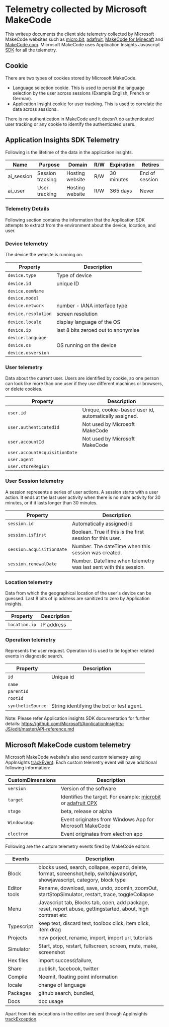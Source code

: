 # Telemetry collected by Microsoft MakeCode

This writeup documents the client side telemetry collected by Microsoft MakeCode websites such as [micro:bit](https://makecode.microbit.org), [adafruit](https://makecode.adafruit.org), [MakeCode for Minecaft](https://minecraft.makecode.com) and [MakeCode.com](https://makecode.com). Microsoft MakeCode uses Application Insights Javascript [SDK](https://github.com/Microsoft/ApplicationInsights-JS) for all the telemetry.

## Cookie

 There are two types of cookies stored by Microsoft MakeCode.
- Language selection cookie. This is used to persist the language selection  by the user across sessions (Example English, French or German).
- Application Insight cookie for user tracking. This is used to correlate the data across sessions.

There is no authentication in MakeCode and it doesn't do authenticated user tracking or any cookie to identify the authenticated users.

## Application Insights SDK Telemetry

Following is the lifetime of the data in the application insights.

 |Name |Purpose|	Domain|	R/W|	Expiration|	Retires|
|-----|-------|-------|-------|-----|-------|
|ai_session|	Session tracking|	Hosting website|	R/W	|30 minutes|	End of session|
|ai_user|	User tracking|	Hosting website|	R/W|	365 days|	Never|


### Telemetry Details

Following section contains the information that the Application SDK attempts to extract from the environment about the device, location, and user. 

 ### Device telemetry

The device the website is running on.
  
Property | Description
---|---
`device.type`  | Type of device
`device.id`	| unique ID
`device.oemName` |
`device.model` |
`device.network` | number  - IANA interface type
`device.resolution`  | screen resolution
`device.locale` | display language of the OS
`device.ip` | last 8 bits zeroed out to anonymise
`device.language` |
`device.os` |  OS running on the device
`device.osversion` | 

### User telemetry

Data about the current user. Users are identified by cookie, so one person can look like 
more than one user if they use different machines or browsers, or delete cookies.

Property | Description
---|---
`user.id` | Unique, cookie-based user id, automatically assigned.
`user.authenticatedId` | Not used by Microsoft MakeCode
`user.accountId` | Not used by Microsoft MakeCode
`user.accountAcquisitionDate` |
`user.agent` | 
`user.storeRegion` | 


### User Session telemetry
    
A session represents a series of user actions. A session starts with a user action.
It ends at the last user activity when there is no more activity for 30 minutes, or if it lasts longer than 30 minutes.

Property | Description
---|---
`session.id` | Automatically assigned id
`session.isFirst` | Boolean. True if this is the first session for this user.
`session.acquisitionDate` | Number. The dateTime when this session was created.
`session.renewalDate` | Number. DateTime when telemetry was last sent with this session.

### Location telemetry

Data from which the geographical location of the user's device can be guessed. Last 8 bits of ip address are sanitized to zero by Application insights.

Property | Description
---|---
`location.ip` | IP address

### Operation telemetry
     
Represents the user request. Operation id is used to tie together related events in diagnostic search.

Property | Description
---|---
`id` | Unique id
`name` | 
`parentId` |
`rootId` |
`syntheticSource` | String identifying the bot or test agent.

Note: Please refer Application insights SDK documentation for further details: https://github.com/Microsoft/ApplicationInsights-JS/edit/master/API-reference.md

## Microsoft MakeCode custom telemetry 

Microsoft MakeCode website's also send custom telemetry using AppInsights [trackEvent](https://github.com/Microsoft/ApplicationInsights-JS/blob/master/API-reference.md#trackevent). Each custom telemetry event will have additional following information:

CustomDimensions | Description
---|---
`version` | Version of the software
`target` | Identifies the target. For example: [microbit](makecode.microbit.org) or [adafruit CPX](makecode.adafruit.com)
`stage` | beta, release or alpha
`WindowsApp` | Event originates from Windows App for Microsoft MakeCode
`electron` | Event originates from electron app

Following are the custom telemetry events fired by MakeCode editors

Events | Description
-------|-------
Block | blocks used, search, collapse, expand, delete, format, screenshot,help, switchjavascript, showjavascript, category, block type
Editor tools| Rename, download, save, undo, zoomIn, zoomOut, startStopSimulator, restart, trace, toggleCollapse
Menu | Javascript tab, Blocks tab, open, add package, reset, report abuse, gettingstarted, about, high contrast etc
Typescript | keep text, discard text, toolbox click, item click, item drag
Projects | new porject, rename, import, import url, tutorials
Simulator | Start, stop, restart, fullscreen, screen, mute, make, screenshot
Hex files | import success\failure, 
Share | publish, facebook, twitter
Compile | Noemit, floating point information
locale | change of language
Packages | github search, bundled, 
Docs | doc usage

Apart from this exceptions in the editor are sent through AppInsights [trackException](https://github.com/Microsoft/ApplicationInsights-JS/blob/master/API-reference.md#trackexception).
